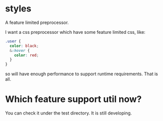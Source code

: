 # styles

A feature limited preprocessor.

I want a css preprocessor which have some feature limited css, like:

```css
.user {
  color: black;
  &:hover {
    color: red;
  }
}
```

so will have enough performance to support runtime requirements. That is all.

# Which feature support util now?

You can check it under the test directory. It is still developing.
